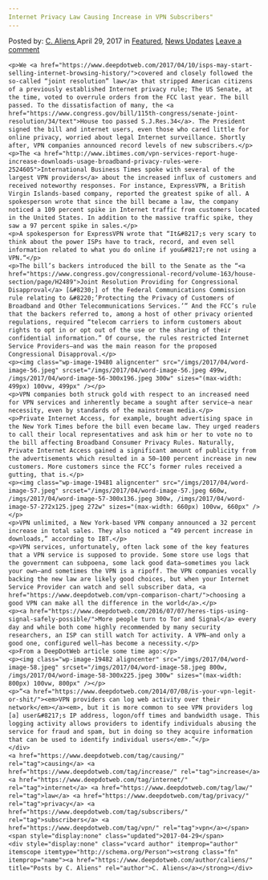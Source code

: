 ```yaml
---
Internet Privacy Law Causing Increase in VPN Subscribers"
---
```

<article class="post-listing post-19467 post type-post status-publish format-standard has-post-thumbnail hentry  tag-causing tag-increase tag-internet tag-law tag-privacy tag-subscribers tag-vpn">
    <div class="post-inner">
        <span>Posted by: <a href="https://www.deepdotweb.com/author/caliens/" title="">C. Aliens </a></span>
    <span>April 29, 2017</span>
    <span>in <a href="https://www.deepdotweb.com/category/deepdot-news/" rel="category tag">Featured</a>, <a href="https://www.deepdotweb.com/category/news-updates/" rel="category tag">News Updates</a></span>
    <span><a href="https://www.deepdotweb.com/2017/04/29/internet-privacy-law-causing-increase-vpn-subscribers/#respond">Leave a comment</a></span>
    </p>
    <div class="clear"></div>
    
    <p>We <a href="https://www.deepdotweb.com/2017/04/10/isps-may-start-selling-internet-browsing-history/">covered and closely followed the so-called “joint resolution” law</a> that stripped American citizens of a previously established Internet privacy rule; The US Senate, at the time, voted to overrule orders from the FCC last year. The bill passed. To the dissatisfaction of many, the <a href="https://www.congress.gov/bill/115th-congress/senate-joint-resolution/34/text">House too passed S.J.Res.34</a>. The President signed the bill and internet users, even those who cared little for online privacy, worried about legal Internet surveillance. Shortly after, VPN companies announced record levels of new subscribers.</p>
    <p>The <a href="http://www.ibtimes.com/vpn-services-report-huge-increase-downloads-usage-broadband-privacy-rules-were-2524605">International Business Times spoke with several of the largest VPN providers</a> about the increased influx of customers and received noteworthy responses. For instance, ExpressVPN, a British Virgin Islands-based company, reported the greatest spike of all. A spokesperson wrote that since the bill became a law, the company noticed a 109 percent spike in Internet traffic from customers located in the United States. In addition to the massive traffic spike, they saw a 97 percent spike in sales.</p>
    <p>A spokesperson for ExpressVPN wrote that “It&#8217;s very scary to think about the power ISPs have to track, record, and even sell information related to what you do online if you&#8217;re not using a VPN.“</p>
    <p>The bill’s backers introduced the bill to the Senate as the “<a href="https://www.congress.gov/congressional-record/volume-163/house-section/page/H2489">Joint Resolution Providing for Congressional Disapproval</a> [&#8230;] of the Federal Communications Commission rule relating to &#8220;’Protecting the Privacy of Customers of Broadband and Other Telecommunications Services.’” And the FCC’s rule that the backers referred to, among a host of other privacy oriented regulations, required “telecom carriers to inform customers about rights to opt in or opt out of the use or the sharing of their confidential information.” Of course, the rules restricted Internet Service Providers—and was the main reason for the proposed Congressional Disapproval.</p>
    <p><img class="wp-image-19480 aligncenter" src="/imgs/2017/04/word-image-56.jpeg" srcset="/imgs/2017/04/word-image-56.jpeg 499w, /imgs/2017/04/word-image-56-300x196.jpeg 300w" sizes="(max-width: 499px) 100vw, 499px" /></p>
    <p>VPN companies both struck gold with respect to an increased need for VPN services and inherently became a sought after service—a near necessity, even by standards of the mainstream media.</p>
    <p>Private Internet Access, for example, bought advertising space in the New York Times before the bill even became law. They urged readers to call their local representatives and ask him or her to vote no to the bill affecting Broadband Consumer Privacy Rules. Naturally, Private Internet Access gained a significant amount of publicity from the advertisements which resulted in a 50–100 percent increase in new customers. More customers since the FCC’s former rules received a gutting, that is.</p>
    <p><img class="wp-image-19481 aligncenter" src="/imgs/2017/04/word-image-57.jpeg" srcset="/imgs/2017/04/word-image-57.jpeg 660w, /imgs/2017/04/word-image-57-300x136.jpeg 300w, /imgs/2017/04/word-image-57-272x125.jpeg 272w" sizes="(max-width: 660px) 100vw, 660px" /></p>
    <p>VPN unlimited, a New York-based VPN company announced a 32 percent increase in total sales. They also noticed a “49 percent increase in downloads,” according to IBT.</p>
    <p>VPN services, unfortunately, often lack some of the key features that a VPN service is supposed to provide. Some store use logs that the government can subpoena, some lack good data—sometimes you lack your own—and sometimes the VPN is a ripoff. The VPN companies vocally backing the new law are likely good choices, but when your Internet Service Provider can watch and sell subscriber data, <a href="https://www.deepdotweb.com/vpn-comparison-chart/">choosing a good VPN can make all the difference in the world</a>.</p>
    <p><a href="https://www.deepdotweb.com/2016/07/07/heres-tips-using-signal-safely-possible/">More people turn to Tor and Signal</a> every day and while both come highly recommended by many security researchers, an ISP can still watch Tor activity. A VPN—and only a good one, configured well—has become a necessity.</p>
    <p>From a DeepDotWeb article some time ago:</p>
    <p><img class="wp-image-19482 aligncenter" src="/imgs/2017/04/word-image-58.jpeg" srcset="/imgs/2017/04/word-image-58.jpeg 800w, /imgs/2017/04/word-image-58-300x225.jpeg 300w" sizes="(max-width: 800px) 100vw, 800px" /></p>
    <p>“<a href="https://www.deepdotweb.com/2014/07/08/is-your-vpn-legit-or-shit/"><em>VPN providers can log web activity over their network</em></a><em>, but it is more common to see VPN providers log [a] user&#8217;s IP address, logon/off times and bandwidth usage. This logging activity allows providers to identify individuals abusing the service for fraud and spam, but in doing so they acquire information that can be used to identify individual users</em>.”</p>
    </div>
    <a href="https://www.deepdotweb.com/tag/causing/" rel="tag">causing</a> <a href="https://www.deepdotweb.com/tag/increase/" rel="tag">increase</a> <a href="https://www.deepdotweb.com/tag/internet/" rel="tag">internet</a> <a href="https://www.deepdotweb.com/tag/law/" rel="tag">law</a> <a href="https://www.deepdotweb.com/tag/privacy/" rel="tag">privacy</a> <a href="https://www.deepdotweb.com/tag/subscribers/" rel="tag">subscribers</a> <a href="https://www.deepdotweb.com/tag/vpn/" rel="tag">vpn</a></span> <span style="display:none" class="updated">2017-04-29</span>
    <div style="display:none" class="vcard author" itemprop="author" itemscope itemtype="http://schema.org/Person"><strong class="fn" itemprop="name"><a href="https://www.deepdotweb.com/author/caliens/" title="Posts by C. Aliens" rel="author">C. Aliens</a></strong></div>
    
